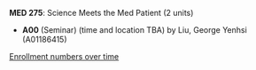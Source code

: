**MED 275**: Science Meets the Med Patient (2 units)

- **A00** (Seminar) (time and location TBA) by Liu, George Yenhsi (A01186415)

[Enrollment numbers over time](./MED275.tsv)
